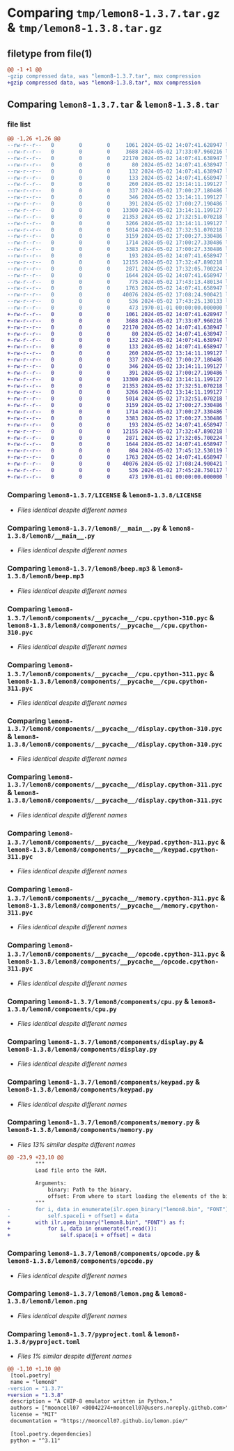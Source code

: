 # Comparing `tmp/lemon8-1.3.7.tar.gz` & `tmp/lemon8-1.3.8.tar.gz`

## filetype from file(1)

```diff
@@ -1 +1 @@
-gzip compressed data, was "lemon8-1.3.7.tar", max compression
+gzip compressed data, was "lemon8-1.3.8.tar", max compression
```

## Comparing `lemon8-1.3.7.tar` & `lemon8-1.3.8.tar`

### file list

```diff
@@ -1,26 +1,26 @@
--rw-r--r--   0        0        0     1061 2024-05-02 14:07:41.628947 lemon8-1.3.7/LICENSE
--rw-r--r--   0        0        0     3688 2024-05-02 17:33:07.960216 lemon8-1.3.7/lemon8/__main__.py
--rw-r--r--   0        0        0    22170 2024-05-02 14:07:41.638947 lemon8-1.3.7/lemon8/beep.mp3
--rw-r--r--   0        0        0       80 2024-05-02 14:07:41.638947 lemon8-1.3.7/lemon8/bin/FONT
--rw-r--r--   0        0        0      132 2024-05-02 14:07:41.638947 lemon8-1.3.7/lemon8/bin/ibm.ch8
--rw-r--r--   0        0        0      133 2024-05-02 14:07:41.658947 lemon8-1.3.7/lemon8/components/__init__.py
--rw-r--r--   0        0        0      260 2024-05-02 13:14:11.199127 lemon8-1.3.7/lemon8/components/__pycache__/__init__.cpython-310.pyc
--rw-r--r--   0        0        0      337 2024-05-02 17:00:27.180486 lemon8-1.3.7/lemon8/components/__pycache__/__init__.cpython-311.pyc
--rw-r--r--   0        0        0      346 2024-05-02 13:14:11.199127 lemon8-1.3.7/lemon8/components/__pycache__/constants.cpython-310.pyc
--rw-r--r--   0        0        0      391 2024-05-02 17:00:27.190486 lemon8-1.3.7/lemon8/components/__pycache__/constants.cpython-311.pyc
--rw-r--r--   0        0        0    13300 2024-05-02 13:14:11.199127 lemon8-1.3.7/lemon8/components/__pycache__/cpu.cpython-310.pyc
--rw-r--r--   0        0        0    21353 2024-05-02 17:32:51.070218 lemon8-1.3.7/lemon8/components/__pycache__/cpu.cpython-311.pyc
--rw-r--r--   0        0        0     3266 2024-05-02 13:14:11.199127 lemon8-1.3.7/lemon8/components/__pycache__/display.cpython-310.pyc
--rw-r--r--   0        0        0     5014 2024-05-02 17:32:51.070218 lemon8-1.3.7/lemon8/components/__pycache__/display.cpython-311.pyc
--rw-r--r--   0        0        0     3159 2024-05-02 17:00:27.330486 lemon8-1.3.7/lemon8/components/__pycache__/keypad.cpython-311.pyc
--rw-r--r--   0        0        0     1714 2024-05-02 17:00:27.330486 lemon8-1.3.7/lemon8/components/__pycache__/memory.cpython-311.pyc
--rw-r--r--   0        0        0     3383 2024-05-02 17:00:27.330486 lemon8-1.3.7/lemon8/components/__pycache__/opcode.cpython-311.pyc
--rw-r--r--   0        0        0      193 2024-05-02 14:07:41.658947 lemon8-1.3.7/lemon8/components/constants.py
--rw-r--r--   0        0        0    12155 2024-05-02 17:32:47.890218 lemon8-1.3.7/lemon8/components/cpu.py
--rw-r--r--   0        0        0     2871 2024-05-02 17:32:05.700224 lemon8-1.3.7/lemon8/components/display.py
--rw-r--r--   0        0        0     1644 2024-05-02 14:07:41.658947 lemon8-1.3.7/lemon8/components/keypad.py
--rw-r--r--   0        0        0      775 2024-05-02 17:43:13.480134 lemon8-1.3.7/lemon8/components/memory.py
--rw-r--r--   0        0        0     1763 2024-05-02 14:07:41.658947 lemon8-1.3.7/lemon8/components/opcode.py
--rw-r--r--   0        0        0    40076 2024-05-02 17:08:24.900421 lemon8-1.3.7/lemon8/lemon.png
--rw-r--r--   0        0        0      536 2024-05-02 17:43:25.130133 lemon8-1.3.7/pyproject.toml
--rw-r--r--   0        0        0      473 1970-01-01 00:00:00.000000 lemon8-1.3.7/PKG-INFO
+-rw-r--r--   0        0        0     1061 2024-05-02 14:07:41.628947 lemon8-1.3.8/LICENSE
+-rw-r--r--   0        0        0     3688 2024-05-02 17:33:07.960216 lemon8-1.3.8/lemon8/__main__.py
+-rw-r--r--   0        0        0    22170 2024-05-02 14:07:41.638947 lemon8-1.3.8/lemon8/beep.mp3
+-rw-r--r--   0        0        0       80 2024-05-02 14:07:41.638947 lemon8-1.3.8/lemon8/bin/FONT
+-rw-r--r--   0        0        0      132 2024-05-02 14:07:41.638947 lemon8-1.3.8/lemon8/bin/ibm.ch8
+-rw-r--r--   0        0        0      133 2024-05-02 14:07:41.658947 lemon8-1.3.8/lemon8/components/__init__.py
+-rw-r--r--   0        0        0      260 2024-05-02 13:14:11.199127 lemon8-1.3.8/lemon8/components/__pycache__/__init__.cpython-310.pyc
+-rw-r--r--   0        0        0      337 2024-05-02 17:00:27.180486 lemon8-1.3.8/lemon8/components/__pycache__/__init__.cpython-311.pyc
+-rw-r--r--   0        0        0      346 2024-05-02 13:14:11.199127 lemon8-1.3.8/lemon8/components/__pycache__/constants.cpython-310.pyc
+-rw-r--r--   0        0        0      391 2024-05-02 17:00:27.190486 lemon8-1.3.8/lemon8/components/__pycache__/constants.cpython-311.pyc
+-rw-r--r--   0        0        0    13300 2024-05-02 13:14:11.199127 lemon8-1.3.8/lemon8/components/__pycache__/cpu.cpython-310.pyc
+-rw-r--r--   0        0        0    21353 2024-05-02 17:32:51.070218 lemon8-1.3.8/lemon8/components/__pycache__/cpu.cpython-311.pyc
+-rw-r--r--   0        0        0     3266 2024-05-02 13:14:11.199127 lemon8-1.3.8/lemon8/components/__pycache__/display.cpython-310.pyc
+-rw-r--r--   0        0        0     5014 2024-05-02 17:32:51.070218 lemon8-1.3.8/lemon8/components/__pycache__/display.cpython-311.pyc
+-rw-r--r--   0        0        0     3159 2024-05-02 17:00:27.330486 lemon8-1.3.8/lemon8/components/__pycache__/keypad.cpython-311.pyc
+-rw-r--r--   0        0        0     1714 2024-05-02 17:00:27.330486 lemon8-1.3.8/lemon8/components/__pycache__/memory.cpython-311.pyc
+-rw-r--r--   0        0        0     3383 2024-05-02 17:00:27.330486 lemon8-1.3.8/lemon8/components/__pycache__/opcode.cpython-311.pyc
+-rw-r--r--   0        0        0      193 2024-05-02 14:07:41.658947 lemon8-1.3.8/lemon8/components/constants.py
+-rw-r--r--   0        0        0    12155 2024-05-02 17:32:47.890218 lemon8-1.3.8/lemon8/components/cpu.py
+-rw-r--r--   0        0        0     2871 2024-05-02 17:32:05.700224 lemon8-1.3.8/lemon8/components/display.py
+-rw-r--r--   0        0        0     1644 2024-05-02 14:07:41.658947 lemon8-1.3.8/lemon8/components/keypad.py
+-rw-r--r--   0        0        0      804 2024-05-02 17:45:12.530119 lemon8-1.3.8/lemon8/components/memory.py
+-rw-r--r--   0        0        0     1763 2024-05-02 14:07:41.658947 lemon8-1.3.8/lemon8/components/opcode.py
+-rw-r--r--   0        0        0    40076 2024-05-02 17:08:24.900421 lemon8-1.3.8/lemon8/lemon.png
+-rw-r--r--   0        0        0      536 2024-05-02 17:45:28.750117 lemon8-1.3.8/pyproject.toml
+-rw-r--r--   0        0        0      473 1970-01-01 00:00:00.000000 lemon8-1.3.8/PKG-INFO
```

### Comparing `lemon8-1.3.7/LICENSE` & `lemon8-1.3.8/LICENSE`

 * *Files identical despite different names*

### Comparing `lemon8-1.3.7/lemon8/__main__.py` & `lemon8-1.3.8/lemon8/__main__.py`

 * *Files identical despite different names*

### Comparing `lemon8-1.3.7/lemon8/beep.mp3` & `lemon8-1.3.8/lemon8/beep.mp3`

 * *Files identical despite different names*

### Comparing `lemon8-1.3.7/lemon8/components/__pycache__/cpu.cpython-310.pyc` & `lemon8-1.3.8/lemon8/components/__pycache__/cpu.cpython-310.pyc`

 * *Files identical despite different names*

### Comparing `lemon8-1.3.7/lemon8/components/__pycache__/cpu.cpython-311.pyc` & `lemon8-1.3.8/lemon8/components/__pycache__/cpu.cpython-311.pyc`

 * *Files identical despite different names*

### Comparing `lemon8-1.3.7/lemon8/components/__pycache__/display.cpython-310.pyc` & `lemon8-1.3.8/lemon8/components/__pycache__/display.cpython-310.pyc`

 * *Files identical despite different names*

### Comparing `lemon8-1.3.7/lemon8/components/__pycache__/display.cpython-311.pyc` & `lemon8-1.3.8/lemon8/components/__pycache__/display.cpython-311.pyc`

 * *Files identical despite different names*

### Comparing `lemon8-1.3.7/lemon8/components/__pycache__/keypad.cpython-311.pyc` & `lemon8-1.3.8/lemon8/components/__pycache__/keypad.cpython-311.pyc`

 * *Files identical despite different names*

### Comparing `lemon8-1.3.7/lemon8/components/__pycache__/memory.cpython-311.pyc` & `lemon8-1.3.8/lemon8/components/__pycache__/memory.cpython-311.pyc`

 * *Files identical despite different names*

### Comparing `lemon8-1.3.7/lemon8/components/__pycache__/opcode.cpython-311.pyc` & `lemon8-1.3.8/lemon8/components/__pycache__/opcode.cpython-311.pyc`

 * *Files identical despite different names*

### Comparing `lemon8-1.3.7/lemon8/components/cpu.py` & `lemon8-1.3.8/lemon8/components/cpu.py`

 * *Files identical despite different names*

### Comparing `lemon8-1.3.7/lemon8/components/display.py` & `lemon8-1.3.8/lemon8/components/display.py`

 * *Files identical despite different names*

### Comparing `lemon8-1.3.7/lemon8/components/keypad.py` & `lemon8-1.3.8/lemon8/components/keypad.py`

 * *Files identical despite different names*

### Comparing `lemon8-1.3.7/lemon8/components/memory.py` & `lemon8-1.3.8/lemon8/components/memory.py`

 * *Files 13% similar despite different names*

```diff
@@ -23,9 +23,10 @@
         """
         Load file onto the RAM.
 
         Arguments:
             binary: Path to the binary.
             offset: From where to start loading the elements of the binary.
         """
-        for i, data in enumerate(ilr.open_binary("lemon8.bin", "FONT").read()):
-            self.space[i + offset] = data
+        with ilr.open_binary("lemon8.bin", "FONT") as f:
+            for i, data in enumerate(f.read()):
+                self.space[i + offset] = data
```

### Comparing `lemon8-1.3.7/lemon8/components/opcode.py` & `lemon8-1.3.8/lemon8/components/opcode.py`

 * *Files identical despite different names*

### Comparing `lemon8-1.3.7/lemon8/lemon.png` & `lemon8-1.3.8/lemon8/lemon.png`

 * *Files identical despite different names*

### Comparing `lemon8-1.3.7/pyproject.toml` & `lemon8-1.3.8/pyproject.toml`

 * *Files 1% similar despite different names*

```diff
@@ -1,10 +1,10 @@
 [tool.poetry]
 name = "lemon8"
-version = "1.3.7"
+version = "1.3.8"
 description = "A CHIP-8 emulator written in Python."
 authors = ["mooncell07 <80042274+mooncell07@users.noreply.github.com>"]
 license = "MIT"
 documentation = "https://mooncell07.github.io/lemon.pie/"
 
 [tool.poetry.dependencies]
 python = "^3.11"
```


